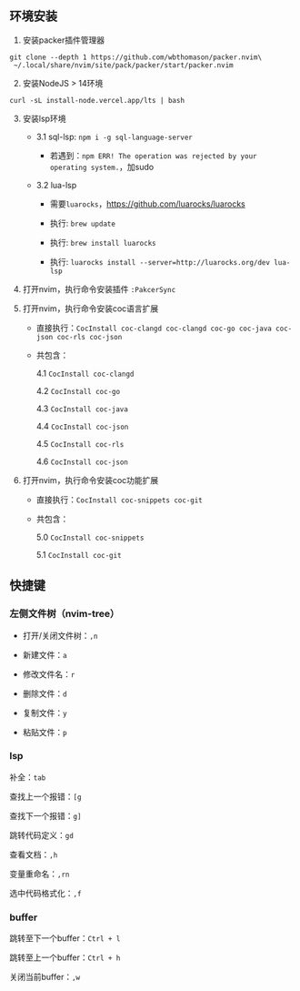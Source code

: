 ## 环境安装

1. 安装packer插件管理器

```shell
git clone --depth 1 https://github.com/wbthomason/packer.nvim\
 ~/.local/share/nvim/site/pack/packer/start/packer.nvim
 ```

2. 安装NodeJS > 14环境

```shell
curl -sL install-node.vercel.app/lts | bash
```

3. 安装lsp环境

    - 3.1 sql-lsp: `npm i -g sql-language-server`

        - 若遇到：`npm ERR! The operation was rejected by your operating system.`，加sudo

    - 3.2 lua-lsp

        - 需要`luarocks`，https://github.com/luarocks/luarocks

        - 执行: `brew update`

        - 执行: `brew install luarocks`

        - 执行: `luarocks install --server=http://luarocks.org/dev lua-lsp`

4. 打开nvim，执行命令安装插件 `:PakcerSync`

4. 打开nvim，执行命令安装coc语言扩展

    - 直接执行：`CocInstall coc-clangd coc-clangd coc-go coc-java coc-json coc-rls coc-json`

    - 共包含：

        4.1 `CocInstall coc-clangd`

        4.2 `CocInstall coc-go`

        4.3 `CocInstall coc-java`

        4.4 `CocInstall coc-json`

        4.5 `CocInstall coc-rls`
        
        4.6 `CocInstall coc-json`

5. 打开nvim，执行命令安装coc功能扩展
    -  直接执行：`CocInstall coc-snippets coc-git`
    
    - 共包含：
    
        5.0 `CocInstall coc-snippets`
    
        5.1 `CocInstall coc-git`


## 快捷键

### 左侧文件树（nvim-tree）

- 打开/关闭文件树：`,n`

- 新建文件：`a`

- 修改文件名：`r`

- 删除文件：`d`

- 复制文件：`y`

- 粘贴文件：`p`

### lsp

补全：`tab`

查找上一个报错：`[g`

查找下一个报错：`g]`

跳转代码定义：`gd`

查看文档：`,h`

变量重命名：`,rn`

选中代码格式化：`,f`

### buffer

跳转至下一个buffer：`Ctrl + l`

跳转至上一个buffer：`Ctrl + h`

关闭当前buffer：`,w`
